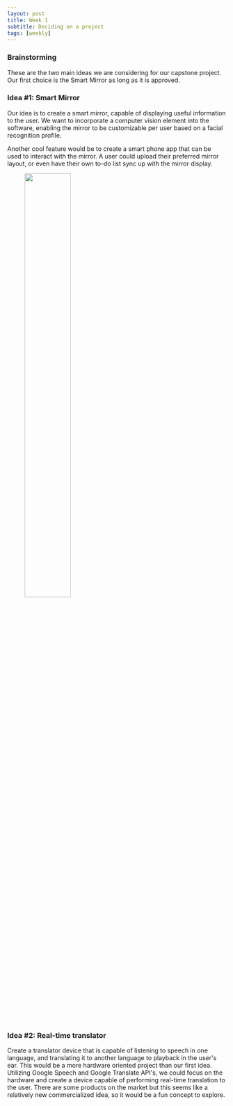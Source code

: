 ```yaml
---
layout: post
title: Week 1
subtitle: Deciding on a project
tags: [weekly]
---
```


### Brainstorming
These are the two main ideas we are considering for our capstone project. Our first choice is the Smart Mirror as long as it is approved.

### Idea #1: Smart Mirror
Our idea is to create a smart mirror, capable of displaying useful information to the user. We want to incorporate a computer vision element into the software, enabling the mirror to be customizable per user based on a facial recognition profile.

Another cool feature would be to create a smart phone app that can be used to interact with the mirror. A user could upload their preferred mirror layout, or even have their own to-do list sync up with the mirror display.

<figure>
	<img style="width: 50%; height: 50%" src="{{ '/img/smartmirror.jpg' | prepend: site.baseurl }}" alt=""> 
	<!-- <figcaption>A smart mirror example.</figcaption> -->
</figure>

### Idea #2: Real-time translator
Create a translator device that is capable of listening to speech in one language, and translating it to another language to playback in the user's ear. This would be a more hardware oriented project than our first idea. Utilizing Google Speech and Google Translate API's, we could focus on the hardware and create a device capable of performing real-time translation to the user. There are some products on the market but this seems like a relatively new commercialized idea, so it would be a fun concept to explore.



